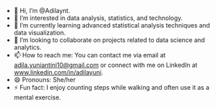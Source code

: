 - 👋 Hi, I’m @Adilaynt.
- 👀 I’m interested in data analysis, statistics, and technology.
- 🌱 I’m currently learning advanced statistical analysis techniques and data visualization.
- 💞️ I’m looking to collaborate on projects related to data science and analytics.
- 📫 How to reach me: You can contact me via email at adila.yuniantini10@gmail.com or connect with me on LinkedIn at www.linkedin.com/in/adilayuni.
- 😄 Pronouns: She/her
- ⚡ Fun fact: I enjoy counting steps while walking and often use it as a mental exercise.
